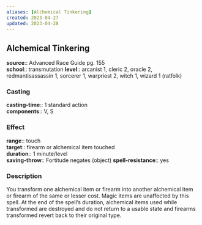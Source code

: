 ```yaml
---
aliases: [Alchemical Tinkering]
created: 2023-04-27
updated: 2023-04-28
---
```


## Alchemical Tinkering

**source**:: Advanced Race Guide pg. 155  
**school**:: transmutation
**level**:: arcanist 1, cleric 2, oracle 2, redmantisassassin 1, sorcerer 1, warpriest 2, witch 1, wizard 1 (ratfolk)

### Casting

**casting-time**:: 1 standard action  
**components**:: V, S

### Effect

**range**:: touch  
**target**:: firearm or alchemical item touched  
**duration**:: 1 minute/level  
**saving-throw**:: Fortitude negates (object)
**spell-resistance**:: yes

### Description

You transform one alchemical item or firearm into another alchemical item or firearm of the same or lesser cost. Magic items are unaffected by this spell. At the end of the spell’s duration, alchemical items used while transformed are destroyed and do not return to a usable state and firearms transformed revert back to their original type.
